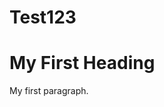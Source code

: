# Test123

<!DOCTYPE html>
<html>
<body>

<h1>My First Heading</h1>
<p>My first paragraph.</p>

</body>
</html>

